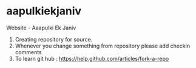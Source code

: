 aapulkiekjaniv
==============

Website - Aaapulki Ek Janiv
1. Creating repository for source.
2. Whenever you change something from repository please add checkin comments
3. To learn git hub : https://help.github.com/articles/fork-a-repo
